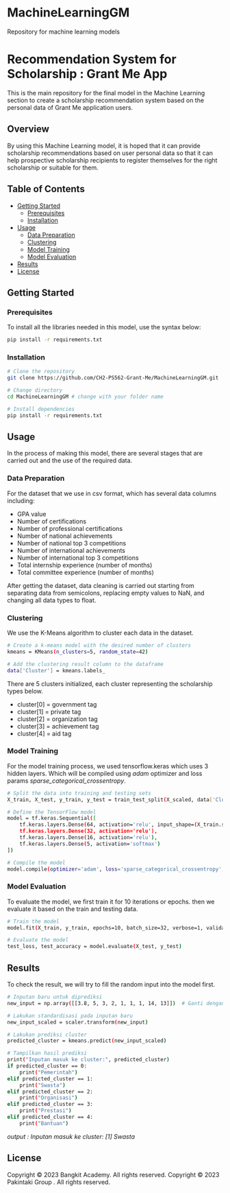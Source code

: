 # MachineLearningGM
Repository for machine learning models
# Recommendation System for Scholarship : Grant Me App
This is the main repository for the final model in the Machine Learning section to create a scholarship recommendation system based on the personal data of Grant Me application users.
## Overview
By using this Machine Learning model, it is hoped that it can provide scholarship recommendations based on user personal data so that it can help prospective scholarship recipients to register themselves for the right scholarship or suitable for them.

## Table of Contents

- [Getting Started](#getting-started)
  - [Prerequisites](#prerequisites)
  - [Installation](#installation)
- [Usage](#usage)
  - [Data Preparation](#data-preparation)
  - [Clustering](#clustering)
  - [Model Training](#model-training)
  - [Model Evaluation](#model-evaluation)
- [Results](#results)
- [License](#license)

## Getting Started

### Prerequisites
To install all the libraries needed in this model, use the syntax below:
```bash
pip install -r requirements.txt
```
### Installation
```bash
# Clone the repository
git clone https://github.com/CH2-PS562-Grant-Me/MachineLearningGM.git

# Change directory
cd MachineLearningGM # change with your folder name

# Install dependencies
pip install -r requirements.txt
```
## Usage

In the process of making this model, there are several stages that are carried out and the use of the required data.

### Data Preparation
For the dataset that we use in csv format, which has several data columns including:
- GPA value
- Number of certifications
- Number of professional certifications
- Number of national achievements
- Number of national top 3 competitions
- Number of international achievements
- Number of international top 3 competitions
- Total internship experience (number of months)
- Total committee experience (number of months)

After getting the dataset, data cleaning is carried out starting from separating data from semicolons, replacing empty values to NaN, and changing all data types to float.

### Clustering
We use the K-Means algorithm to cluster each data in the dataset.
```bash
# Create a k-means model with the desired number of clusters
kmeans = KMeans(n_clusters=5, random_state=42)

# Add the clustering result column to the dataframe
data['Cluster'] = kmeans.labels_
```
There are 5 clusters initialized, each cluster representing the scholarship types below.
- cluster[0] = government tag
- cluster[1] = private tag
- cluster[2] = organization tag
- cluster[3] = achievement tag
- cluster[4] = aid tag

### Model Training
For the model training process, we used tensorflow.keras which uses 3 hidden layers. Which will be compiled using *adam* optimizer and loss params *sparse_categorical_crossentropy*.
```bash
# Split the data into training and testing sets
X_train, X_test, y_train, y_test = train_test_split(X_scaled, data['Cluster'], test_size=0.2, random_state=42)

# Define the TensorFlow model
model = tf.keras.Sequential([
    tf.keras.layers.Dense(64, activation='relu', input_shape=(X_train.shape[1],)),
    tf.keras.layers.Dense(32, activation='relu'),
    tf.keras.layers.Dense(16, activation='relu'),
    tf.keras.layers.Dense(5, activation='softmax')
])

# Compile the model
model.compile(optimizer='adam', loss='sparse_categorical_crossentropy', metrics=['accuracy'])
```
### Model Evaluation
To evaluate the model, we first train it for 10 iterations or epochs. then we evaluate it based on the train and testing data.
```bash
# Train the model
model.fit(X_train, y_train, epochs=10, batch_size=32, verbose=1, validation_data=(X_test, y_test))

# Evaluate the model
test_loss, test_accuracy = model.evaluate(X_test, y_test)
```
## Results
To check the result, we will try to fill the random input into the model first.
```bash
# Inputan baru untuk diprediksi
new_input = np.array([[3.8, 5, 3, 2, 1, 1, 1, 14, 13]])  # Ganti dengan inputan yang sesuai

# Lakukan standardisasi pada inputan baru
new_input_scaled = scaler.transform(new_input)

# Lakukan prediksi cluster
predicted_cluster = kmeans.predict(new_input_scaled)

# Tampilkan hasil prediksi
print("Inputan masuk ke cluster:", predicted_cluster)
if predicted_cluster == 0:
    print("Pemerintah")
elif predicted_cluster == 1:
    print("Swasta")
elif predicted_cluster == 2:
    print("Organisasi")
elif predicted_cluster == 3:
    print("Prestasi")
elif predicted_cluster == 4:
    print("Bantuan")
```
*output :* 
*Inputan masuk ke cluster: [1]
Swasta*

## License
Copyright © 2023 Bangkit Academy. All rights reserved.
Copyright © 2023 Pakintaki Group . All rights reserved.



